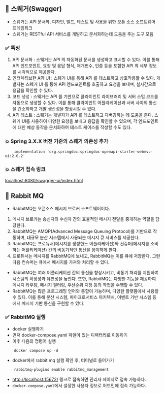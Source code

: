 ## 🚀 스웨거(Swagger)
- 스웨거는 API 문서화, 디자인, 빌드, 테스트 및 사용을 위한 오픈 소스 소프트웨어 프레임워크
- 스웨거는 RESTful API 서비스를 개발하고 문서화하는데 도움을 주는 도구 모음

### ✅ 특징
1. API 문서화 : 스웨거는 API 의 자동화된 문서를 생성하고 표시할 수 있다. 이를 통해 API 엔드포인트, 요청 및 응답 형식, 매개변수, 인증 등을 포함한 API 의 세부 정보를 시각적으로 제공한다.
2. 인터렉티브한 API UI : 스웨거 UI를 통해 API 를 테스트하고 상호작용할 수 있다. 개발자는 스웨거 UI 를 통해 API 엔드포인트를 호출하고 요청을 보내며, 실시간으로 응답을 확인할 수 있다.
3. 코드 생성 : 스웨거는 API 를 기반으로 클라이언트 라이브러리 및 서버 스텁 코드를 자동으로 생성할 수 있다. 이를 통해 클라이언트 어플리케이션과 서버 사이의 통신을 간소화하고 개발 생산성을 향상시킬 수 있다.
4. API 테스트 : 스웨거는 개발자가 API 를 테스트하고 디버깅하는 데 도움을 준다. 스웨거 UI를 사용하여 다양한 요청을 보내고 응답을 확인할 수 있으며, 각 엔드포인트에 대한 예상 동작을 문서화하여 테스트 케이스를 작성할 수도 있다.

### 💥 Spring 3.X.X 버전 기준의 스웨거 의존성 추가
```
    implementation 'org.springdoc:springdoc-openapi-starter-webmvc-ui:2.0.2'
```

### 💥 스웨거 접속 링크

[localhost:8080/swagger-ui/index.html](localhost:8080/swagger-ui/index.html)


## 🚀 Rabbit MQ

- RabbitMQ는 오픈소스 메시지 브로커 소프트웨어이다.

1. 메시지 브로커는 송신자와 수신자 간의 효율적인 메시지 전달을 중개하는 역할을 담당한다.
2. RabbitMQ는 AMQP(Advanced Message Queuing Protocol)를 기반으로 작동하며, 대규모 분산 시스템에서 사용되는 메시지 큐 서비스를 제공한다.
3. RabbitMQ는 프로듀서(메시지를 생성한느 어플리케이션)와 컨슈머(메시지를 소비하는 어플리케이션) 간의 비동기적인 통신을 용이하게 한다.
4. 프로듀서는 메시지를 RabbitMQ에 보내고, RabbitMQ는 이를 큐에 저장한다. 그런 다음 컨슈머는 큐에서 메시지를 가져와 처리할 수 있다.

- RabbitMQ는 여러 어플리케이션 간의 통신을 향상시키고, 비동기 처리를 지원하여 시스템의 확장성과 유연성을 높인다. 또한, RabbitMQ는 다양한 기능을 제공하여 메시지 라우팅, 메시지 필터링, 우선순위 지정 등의 작업을 수행할 수 있다.
- RabbitMQ는 많은 프로그래밍 언어와 통합이 가능하며, 다양한 플랫폼에서 사용할 수 있다. 이를 통해 분산 시스템, 마이크로서비스 아키텍처, 이벤트 기반 시스템 등에서 메시지 기반 통신을 구현할 수 있다.

### ✅ RabbitMQ 실행
- docker 실행하기
- 먼저 docker-compose.yaml 파일이 있는 디렉터리로 이동하기
- 이후 다음의 명령어 실행
```
    docker compose up -d
```
- docker에서 rabbit mq 실행 확인 후, 터미널로 들어가기
```
    rabbitmq-plugins enable rabbitmq_management
```
- [http://localhost:15672/](http://localhost:15672/) 링크로 접속하면 관리자 페이지로 접속 가능하다.
- `docker-compose.yaml`에서 설정한 사용자 정보로 어드민에 접속 가능하다.